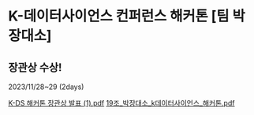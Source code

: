 # K-데이터사이언스 컨퍼런스 해커톤 [팀 박장대소]
## 장관상 수상!
2023/11/28~29 (2days)

[K-DS 해커톤 장관상 발표 (1).pdf](https://github.com/MinkyuRamen/hackaton_1128/files/13723467/K-DS.1.pdf)
[19조_박장대소_k데이터사이언스_해커톤.pdf](https://github.com/MinkyuRamen/hackaton_1128/files/13723470/19._._k._.pdf)

